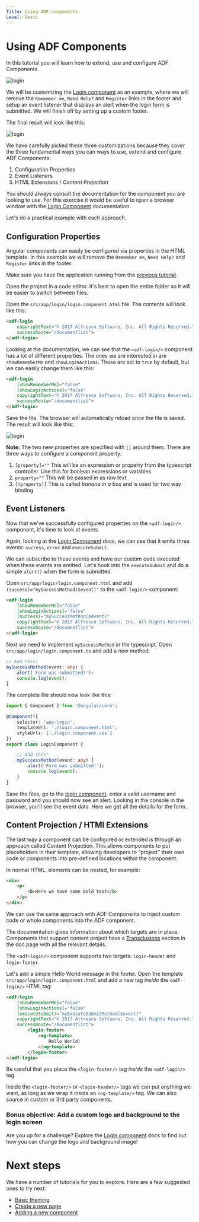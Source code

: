 ```yaml
---
Title: Using ADF components
Level: Basic
---
```


# Using ADF Components

In this tutorial you will learn how to extend, use and configure ADF Components.

![login](../docassets/images/login.jpg)

We will be customizing the [Login component](../core/login.component.md) as an example, where we will remove the `Remember me`, `Need Help?` and `Register` links in the footer and setup an event listener that displays an alert when the login form is submitted. We will finish off by setting up a custom footer.

The final result will look like this:

![login](../docassets/images/login-customized.jpg)

We have carefully picked these three customizations because they cover the three fundamental ways you can ways to use, extend and configure ADF Components:

1.  Configuration Properties
2.  Event Listeners
3.  HTML Extensions / _Content Projection_

You should always consult the documentation for the component you are looking to use. For this exercise it would be useful to open a browser window with the [Login Component](../core/login.component.md)
documentation.

Let's do a practical example with each approach.

## Configuration Properties

Angular components can easily be configured via properties in the HTML template. In this example we will remove the `Remember me`, `Need Help?` and `Register` links in the footer.

Make sure you have the application running from the [previous tutorial](creating-your-first-adf-application.md).

Open the project in a code editor. It's best to open the entire folder so it will be easier to switch between files. 

Open the `src/app/login/login.component.html` file. The contents will look like this:

```html
<adf-login
	copyrightText="© 2017 Alfresco Software, Inc. All Rights Reserved."
	successRoute="/documentlist">
</adf-login>
```

Looking at the documentation, we can see that the `<adf-login/>` component has a lot of different properties. The ones we are interested in are `showRememberMe` and `showLoginActions`. These are set to `true` by default, but we can easily change them like this:

```html
<adf-login
	[showRememberMe]="false"
	[showLoginActions]="false"
	copyrightText="© 2017 Alfresco Software, Inc. All Rights Reserved."
	successRoute="/documentlist">
</adf-login>
```

Save the file. The browser will automatically reload once the file is saved. The result will look like this:

![login](../docassets/images/login-customized-step-1.jpg)

**Note:** The two new properties are specified with `[]` around them. There are three ways to configure a component property:

1.  `[property]=""` This will be an expression or property from the typescript controller. Use this for boolean expressions or variables 
2.  `property=""` This will be passed in as raw text
3.  `[(property)]` This is called _banana in a box_ and is used for two way binding

## Event Listeners

Now that we've successfully configured properties on the `<adf-login/>` component, it's time to look at events.

Again, looking at the [Login Component](../core/login.component.md)
docs, we can see that it emits three events: `success`, `error` and `executeSubmit`.

We can subscribe to these events and have our custom code executed when these events are emitted. Let's hook into the `executeSubmit` and do a simple `alert()` when the form is submitted.

Open `src/app/login/login.component.html` and add `(success)="mySuccessMethod($event)"` to the `<adf-login/>` component:

```html
<adf-login
	[showRememberMe]="false"
	[showLoginActions]="false"
	(success)="mySuccessMethod($event)"
	copyrightText="© 2017 Alfresco Software, Inc. All Rights Reserved."
	successRoute="/documentlist">
</adf-login>
```

Next we need to implement `mySuccessMethod` in the typescript. Open `src/app/login/login.component.ts` and add a new method:

```ts
// Add this!
mySuccessMethod(event: any) {
	alert('Form was submitted!');
	console.log(event);
}
```

The complete file should now look like this:

```ts
import { Component } from '@angular/core';

@Component({
	selector: 'app-login',
	templateUrl: './login.component.html',
	styleUrls: ['./login.component.css']
})
export class LoginComponent {

	// Add this!		
	mySuccessMethod(event: any) {
		alert('Form was submitted!');
		console.log(event);
	}
}
```

Save the files, go to the [login component,](../core/login.component.md) enter a valid username and password and you should now see an alert. Looking in the console in the browser, you'll see the event data. Here we get all the details for the form. 

## Content Projection / HTMl Extensions

The last way a component can be configured or extended is through an approach called Content Projection. This allows components to put placeholders in their template, allowing developers to "project" their own code or components into pre-defined locations within the component.

In normal HTML, elements can be nested, for example:

```html
<div>
	<p>
		<b>Here we have some bold text</b>
	</p>
</div>
```

We can use the same approach with ADF Components to inject custom code or whole components into the ADF component.

The documentation gives information about which targets are in place.  Components that support content
project have a
[Transclusions](../user-guide/transclusion.md)
section in the doc page with all the relevant details.

The `<adf-login/>` component supports two targets: `login-header` and `login-footer`. 

Let's add a simple Hello World message in the footer. Open the template `src/app/login/login.component.html` and add a new tag _inside_ the `<adf-login/>` HTML tag:

```html
<adf-login
	[showRememberMe]="false"
	[showLoginActions]="false"
	(executeSubmit)="myExecuteSubmitMethod($event)"
	copyrightText="© 2017 Alfresco Software, Inc. All Rights Reserved."
	successRoute="/documentlist">
		<login-footer>
			<ng-template>
				Hello World!
			</ng-template>
		</login-footer>
</adf-login>
```

Be careful that you place the `<login-footer/>` tag _inside_ the `<adf-login/>` tag.

Inside the `<login-footer/>` or `<login-header/>` tags we can put anything we want, as long as we wrap it inside an `<ng-template/>` tag. We can also source in custom or 3rd party components.

### Bonus objective: Add a custom logo and background to the login screen

Are you up for a challenge? Explore the [Login component](../core/login.component.md)
docs to find out how you can change the logo and background image!

# Next steps

We have a number of tutorials for you to explore. Here are a few suggested ones to try next:

-   [Basic theming](basic-theming.md)
-   [Create a new page](new-view.md)
-   [Adding a new component](new-component.md)
